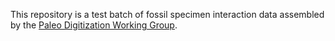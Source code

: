 This repository is a test batch of fossil specimen interaction data assembled by the [Paleo Digitization Working Group](https://www.idigbio.org/wiki/index.php/Paleo_Digitization_Working_Group).

